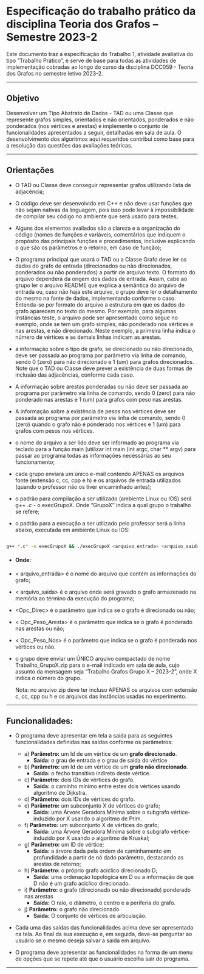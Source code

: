 # Especificação do trabalho prático da disciplina Teoria dos Grafos – Semestre 2023-2
Este documento traz a especificação do Trabalho 1, atividade avaliativa do tipo “Trabalho Prático”, e serve de base
para todas as atividades de implementação cobradas ao longo do curso da disciplina DCC059 - Teoria dos Grafos no
semestre letivo 2023-2.
- - - - -
## Objetivo

Desenvolver um Tipo Abstrato de Dados - TAD ou uma Classe que represente grafos simples, orientados e
não orientados, ponderados e não ponderados (nos vértices e arestas) e implemente o conjunto de funcionalidades
apresentados a seguir, detalhadas em sala de aula. O desenvolvimento dos algoritmos aqui requeridos contribui como
base para a resolução das questões das avaliações teóricas.
- - - - -
## Orientações

- O TAD ou Classe deve conseguir representar grafos utilizando lista de adjacência;

- O código deve ser desenvolvido em C++ e não deve usar funções que não sejam nativas da linguagem, pois isso pode levar
  à impossibilidade de compilar seu código no ambiente que será usado para testes;

- Alguns dos elementos avaliados são a clareza e a organização do código (nomes de funções e variáveis, comentários que
  indiquem o propósito das principais funções e procedimentos, inclusive explicando o que são os parâmetros e o retorno,
  em caso de função);

- O programa principal que usará o TAD ou a Classe Grafo deve ler os dados do grafo de entrada (direcionados ou não
  direcionados, ponderados ou não ponderados) a partir de arquivo texto. O formato do arquivo dependerá da origem dos
  dados de entrada. Assim, cabe ao grupo ler o arquivo README que explica a semântica do arquivo de entrada ou, caso não
  haja este arquivo, o grupo deve ler o detalhamento do mesmo na fonte de dados, implementando conforme o caso.
  Entenda-se por formato do arquivo a estrutura em que os dados do grafo aparecem no texto do mesmo. Por exemplo, para
  algumas instâncias teste, o arquivo pode ser apresentado como segue no exemplo, onde se tem um grafo simples, não
  ponderado nos vértices e nas arestas, e não direcionado. Neste exemplo, a primeira linha indica o número de vértices e
  as demais linhas indicam as arestas.

- a informação sobre o tipo de grafo, se direcionado ou não direcionado, deve ser passada ao programa por parâmetro via
  linha de comando, sendo 0 (zero) para não direcionado e 1 (um) para grafos direcionados. Note que o TAD ou Classe deve
  prever a existência de duas formas de inclusão das adjacências, conforme cada caso.

- A informação sobre arestas ponderadas ou não deve ser passada ao programa por parâmetro via linha de
  comando, sendo 0 (zero) para não ponderado nas arestas e 1 (um) para grafos com peso nas arestas.

- A informação sobre a existência de pesos nos vértices deve ser passada ao programa por parâmetro via linha
  de comando, sendo 0 (zero) quando o grafo não é ponderado nos vértices e 1 (um) para grafos com pesos nos
  vértices.

- o nome do arquivo a ser lido deve ser informado ao programa via teclado para a função main (utilizar int main
  (int argc, char ** argv) para passar ao programa todas as informações necessárias ao seu funcionamento;

- cada grupo enviará um único e-mail contendo APENAS os arquivos fonte (extensão c, cc, cpp e h) e os
  arquivos de entrada utilizados (quando o professor não os tiver encaminhado antes);

- o padrão para compilação a ser utilizado (ambiente Linux ou IOS) será g++ *.c* - o execGrupoX. Onde
  “GrupoX” indica a qual grupo o trabalho se refere;

- o padrão para a execução a ser utilizado pelo professor será a linha abaixo, executada em ambiente Linux ou
  IOS:

```bash

g++ *.c* -o execGrupoX && ./execGrupoX <arquivo_entrada> <arquivo_saida> <Opc_Direc> <Opc_Peso_Aresta> <Opc_Peso_Nos>

```

- #### Onde:
- < arquivo_entrada> é o nome do arquivo que contém as informações do grafo;
- < arquivo_saida> é o arquivo onde será gravado o grafo armazenado na memória ao término da execução do programa;
- <Opc_Direc> é o parâmetro que indica se o grafo é direcionado ou não;
- < Opc_Peso_Aresta> é o parâmetro que indica se o grafo é ponderado nas arestas ou não;
- < Opc_Peso_Nos> é o parâmetro que indica se o grafo é ponderado nos vértices ou não.

- o grupo deve enviar um ÚNICO arquivo compactado de nome Trabalho_GrupoX.zip para o e-mail indicado em
    sala de aula, cujo assunto da mensagem seja “Trabalho Grafos Grupo X – 2023-2”, onde X indica o número do
    grupo.


    Nota: no arquivo zip deve ter incluso APENAS os arquivos com extensão c, cc, cpp ou h e os arquivos das
    instâncias usadas no experimento.

- - - - -
## Funcionalidades:

 * O programa deve apresentar em tela a saída para as seguintes funcionalidades definidas nas saídas conforme os 
  parâmetros:
    * a) **Parâmetro:** um Id de um vértice de um **grafo direcionado**.
      *   **Saída:** o grau de entrada e o grau de saída do vértice
    * b) **Parâmetro:** um Id de um vértice de um **grafo não direcionado**.
      *   **Saída:** o fecho transitivo indireto deste vértice.
    * c) **Parâmetro:** dois IDs de vértices do grafo.
      *   **Saída:** o caminho mínimo entre estes dois vértices usando algoritmo de Dijkstra. 
    * d) **Parâmetro:** dois IDs de vértices do grafo.
    * e) **Parâmetro:** um subconjunto X de vértices do grafo;
      * **Saída:** uma Árvore Geradora Mínima sobre o subgrafo vértice-induzido por X usando o algoritmo de Prim.
    * f) **Parâmetro:** um subconjunto X de vértices do grafo;
      * **Saída:** uma Árvore Geradora Mínima sobre o subgrafo vértice-induzido por X usando o algoritmo de Kruskal;
    * g) **Parâmetro:** um ID de vértice;
      * **Saída:** a árvore dada pela ordem de caminhamento em profundidade a partir de nó dado parâmetro, 
        destacando as arestas de retorno;
    * h) **Parâmetro:** o próprio grafo acíclico direcionado D;
      * **Saída:** uma ordenação topológica em D ou a informação de que D não é um grafo acíclico direcionado.
    * i) **Parâmetro:** o grafo (direcionado ou não direcionado) ponderado nas arestas
      * **Saída:** O raio, o diâmetro, o centro e a periferia do grafo.
    * j) **Parâmetro:** o grafo não direcionado
      * **Saída:** O conjunto de vértices de articulação.
  
  * Cada uma das saídas das funcionalidades acima deve ser apresentada na tela. Ao final da sua execução e, em 
    seguida, deve-se perguntar ao usuário se o mesmo deseja salvar a saída em arquivo.
  * O programa deve apresentar as funcionalidades na forma de um menu de opções que se repete até que o
    usuário escolha sair do programa.

- - - - -
